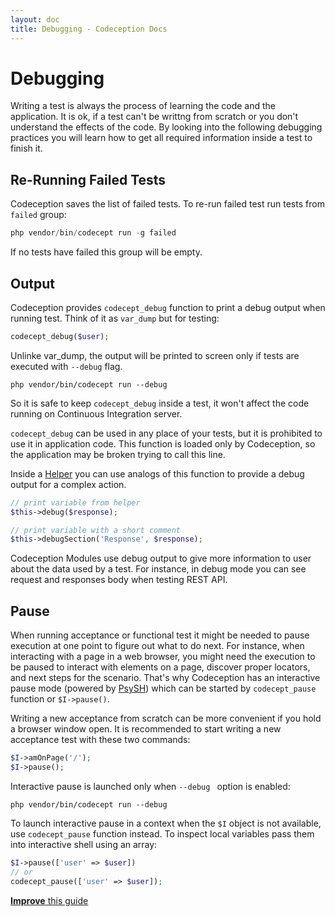 ```yaml
---
layout: doc
title: Debugging - Codeception Docs
---
```




# Debugging

Writing a test is always the process of learning the code and the application.
It is ok, if a test can't be writtng from scratch or you don't understand the effects of the code. 
By looking into the following debugging practices you will learn how to get all required information inside a test to finish it.

## Re-Running Failed Tests

Codeception saves the list of failed tests. To re-run failed test run tests from `failed` group:

```php
php vendor/bin/codecept run -g failed
```

If no tests have failed this group will be empty.

## Output

Codeception provides `codecept_debug` function to print a debug output when running test. 
Think of it as `var_dump` but for testing:

```php
codecept_debug($user);
```

Unlinke var_dump, the output will be printed to screen only if tests are executed with `--debug` flag.

```
php vendor/bin/codecept run --debug
```

So it is safe to keep `codecept_debug` inside a test, it won't affect the code running on Continuous Integration server.

`codecept_debug` can be used in any place of your tests, but it is prohibited to use it in application code. 
This function is loaded only by Codeception, so the application may be broken trying to call this line.

Inside a [Helper](/docs/06-ModulesAndHelpers#Helpers) you can use analogs of this function to provide a debug output for a complex action. 


```php
// print variable from helper
$this->debug($response);

// print variable with a short comment
$this->debugSection('Response', $response);
```

Codeception Modules use debug output to give more information to user about the data used by a test. For instance, in debug mode you can see request and responses body when testing REST API.


## Pause

When running acceptance or functional test it might be needed to pause execution at one point to figure out what to do next. For instance, when interacting with a page in a web browser, you might need the execution to be paused to interact with elements on a page, discover proper locators, and next steps for the scenario. That's why Codeception has an interactive pause mode (powered by [PsySH](https://psysh.org)) which can be started by `codecept_pause` function or `$I->pause()`.

Writing a new acceptance from scratch can be more convenient if you hold a browser window open. It is recommended to start writing a new acceptance test with these two commands:

```php
$I->amOnPage('/');
$I->pause();
```

Interactive pause is launched only when `--debug ` option is enabled:

```
php vendor/bin/codecept run --debug
```

To launch interactive pause in a context when the `$I` object is not available, use `codecept_pause` function instead. To inspect local variables pass them into interactive shell using an array:

```php
$I->pause(['user' => $user])
// or
codecept_pause(['user' => $user]);
```


<div class="alert alert-warning"><a href="https://github.com/Codeception/codeception.github.com/edit/master/guides/06-Debugging.md"><strong>Improve</strong> this guide</a></div>
